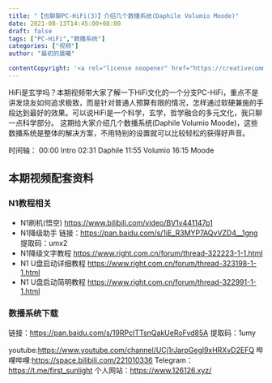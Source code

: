 ```yaml
---
title: "【也聊聊PC-HiFi(3)】介绍几个数播系统(Daphile Volumio Moode)"
date: 2021-08-13T14:45:00+08:00
draft: false
tags: ["PC-HiFi","数播系统"]
categories: ["视频"]
author: "最初的晨曦"

contentCopyright: '<a rel="license noopener" href="https://creativecommons.org/licenses/by-nc-sa/4.0/deed.zh" target="_blank">本文章采用 CC BY-NC-SA 4.0 许可协议</a>'
---
```

HiFi是玄学吗？本期视频带大家了解一下HiFi文化的一个分支PC-HiFi，重点不是讲发烧友如何追求极致，而是针对普通人预算有限的情况，怎样通过软硬兼施的手段达到最好的效果。可以说HiFi是一个科学，玄学，哲学融合的多元文化，我只聊一点科学部分。
这期给大家介绍几个数播系统(Daphile Volumio Moode)，这些数播系统是整体的解决方案，不用特别的设置就可以比较轻松的获得好声音。

时间轴：
00:00 Intro
02:31 Daphile
11:55 Volumio
16:15 Moode

## 本期视频配套资料

### N1教程相关

- N1刷机(悟空)
https://www.bilibili.com/video/BV1v441147p1
- N1降级助手
链接：https://pan.baidu.com/s/1iE_R3MYP7AQvVZD4__1gng 
提取码：umx2
- N1降级文字教程
https://www.right.com.cn/forum/thread-322223-1-1.html
- N1 U盘启动详细教程
https://www.right.com.cn/forum/thread-323198-1-1.html
- N1 U盘启动简明教程
https://www.right.com.cn/forum/thread-322991-1-1.html

### 数播系统下载

   链接：https://pan.baidu.com/s/19RPcITTsnQakUeRoFvd85A 
   提取码：1umy

youtube:https://www.youtube.com/channel/UCj1rJarpGegl9xHRXvD2EFQ
哔哩哔哩:https://space.bilibili.com/221010336
Telegram：https://t.me/first_sunlight
个人网站：https://www.126126.xyz/